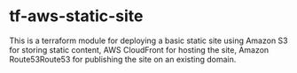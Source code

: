 # tf-aws-static-site
This is a terraform module for deploying a basic static site using Amazon S3 for storing static content, AWS CloudFront for hosting the site, Amazon Route53Route53 for publishing the site on an existing domain.
